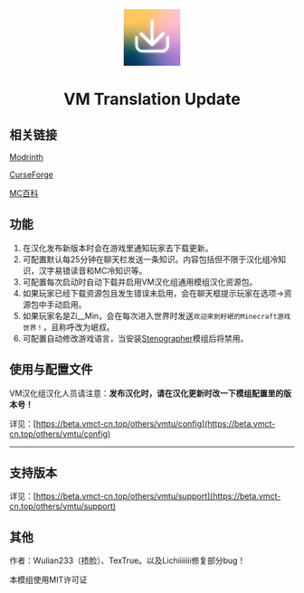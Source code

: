 <div align="center"> 
   <img height="100px" width="100px" alt="logo" src="./common/src/main/resources/icon.png"/> 
   <h1>VM Translation Update</h1>
</div> 

## 相关链接
[Modrinth](https://modrinth.com/mod/vmupdate)

[CurseForge](https://www.curseforge.com/minecraft/mc-mods/vmtranslationupdate)

[MC百科](https://www.mcmod.cn/class/11203.html)

## 功能
1. 在汉化发布新版本时会在游戏里通知玩家去下载更新。
2. 可配置默认每25分钟在聊天栏发送一条知识。内容包括但不限于汉化组冷知识，汉字易错读音和MC冷知识等。
3. 可配置每次启动时自动下载并启用VM汉化组通用模组汉化资源包。
4. 如果玩家已经下载资源包且发生错误未启用，会在聊天框提示玩家在选项->资源包中手动启用。
5. 如果玩家名是Zi__Min，会在每次进入世界时发送`欢迎来到籽岷的Minecraft游戏世界！`，且称呼改为岷叔。
6. 可配置自动修改游戏语言，当安装[Stenographer](https://modrinth.com/mod/stenographer)模组后将禁用。

## 使用与配置文件

VM汉化组汉化人员请注意：**发布汉化时，请在汉化更新时改一下模组配置里的版本号！**

详见：[https://beta.vmct-cn.top/others/vmtu/config](https://beta.vmct-cn.top/others/vmtu/config)

--- 
## 支持版本
详见：[https://beta.vmct-cn.top/others/vmtu/support](https://beta.vmct-cn.top/others/vmtu/support)

## 其他
作者：Wulian233（捂脸）、TexTrue。以及Lichiiiiiii修复部分bug！

本模组使用MIT许可证
